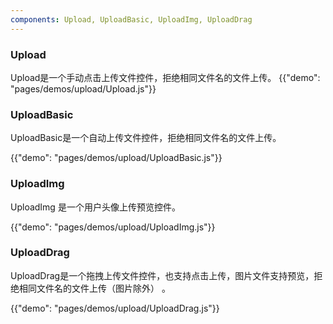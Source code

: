 ```yaml
---
components: Upload, UploadBasic, UploadImg, UploadDrag
---
```


###  Upload

Upload是一个手动点击上传文件控件，拒绝相同文件名的文件上传。
{{"demo": "pages/demos/upload/Upload.js"}}


###  UploadBasic

UploadBasic是一个自动上传文件控件，拒绝相同文件名的文件上传。

{{"demo": "pages/demos/upload/UploadBasic.js"}}


### UploadImg
UploadImg 是一个用户头像上传预览控件。

{{"demo": "pages/demos/upload/UploadImg.js"}}


###  UploadDrag

UploadDrag是一个拖拽上传文件控件，也支持点击上传，图片文件支持预览，拒绝相同文件名的文件上传（图片除外） 。

{{"demo": "pages/demos/upload/UploadDrag.js"}}




